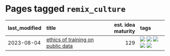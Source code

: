 # Pages tagged `remix_culture`

|last_modified|title|est. idea maturity|tags
|:---|:---|---:|:---|
|2023-08-04|[ethics of training on public data](../ethics_of_public_data.md)|129|[![](https://img.shields.io/badge/tag-ai_ethics-4072a1)](../tags/ai_ethics.md) [![](https://img.shields.io/badge/tag-ethics-7c795e)](../tags/ethics.md) [![](https://img.shields.io/badge/tag-fair_use-95bed6)](../tags/fair_use.md) [![](https://img.shields.io/badge/tag-philosophy-a68128)](../tags/philosophy.md) [![](https://img.shields.io/badge/tag-remix_culture-1743a)](../tags/remix_culture.md)|
